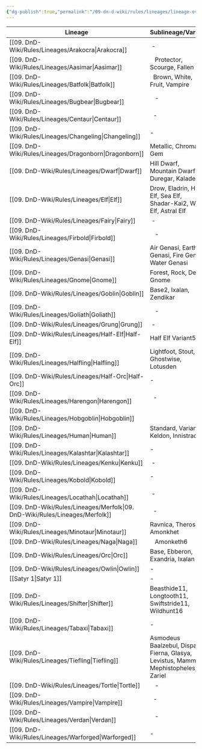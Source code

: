 ```yaml
---
{"dg-publish":true,"permalink":"/09-dn-d-wiki/rules/lineages/lineage-overview/","tags":["race","overview"]}
---
```



| Lineage        | Sublineage/Variant                                                                     |
| -------------- | -------------------------------------------------------------------------------------- |
| [[09. DnD-Wiki/Rules/Lineages/Arakocra\|Arakocra]]   |  -                                                                                     |
| [[09. DnD-Wiki/Rules/Lineages/Aasimar\|Aasimar]]    |    Protector, Scourge, Fallen                                                          |
| [[09. DnD-Wiki/Rules/Lineages/Batfolk\|Batfolk]]    |   Brown, White, Fruit, Vampire                                                         |
| [[09. DnD-Wiki/Rules/Lineages/Bugbear\|Bugbear]]    |    -                                                                                   |
| [[09. DnD-Wiki/Rules/Lineages/Centaur\|Centaur]]    |   -                                                                                    |
| [[09. DnD-Wiki/Rules/Lineages/Changeling\|Changeling]] | -                                                                                      |
| [[09. DnD-Wiki/Rules/Lineages/Dragonborn\|Dragonborn]] | Metallic, Chromatic, Gem                                                               |
| [[09. DnD-Wiki/Rules/Lineages/Dwarf\|Dwarf]]      | Hill Dwarf, Mountain Dwarf, Duregar, Kaladesh                                          |
| [[09. DnD-Wiki/Rules/Lineages/Elf\|Elf]]        | Drow, Eladrin, High Elf, Sea Elf, Shadar-Kai2, Wood Elf, Astral Elf                    |
| [[09. DnD-Wiki/Rules/Lineages/Fairy\|Fairy]]      |  -                                                                                     |
| [[09. DnD-Wiki/Rules/Lineages/Firbold\|Firbold]]    |    -                                                                                   |
| [[09. DnD-Wiki/Rules/Lineages/Genasi\|Genasi]]     | Air Genasi, Earth Genasi, Fire Genasi, Water Genasi                                    |
| [[09. DnD-Wiki/Rules/Lineages/Gnome\|Gnome]]      | Forest, Rock, Deep Gnome                                                               |
| [[09. DnD-Wiki/Rules/Lineages/Goblin\|Goblin]]     | Base2, Ixalan, Zendikar                                                                |
| [[09. DnD-Wiki/Rules/Lineages/Goliath\|Goliath]]    |    -                                                                                   |
| [[09. DnD-Wiki/Rules/Lineages/Grung\|Grung]]      |  -                                                                                     |
| [[09. DnD-Wiki/Rules/Lineages/Half-Elf\|Half-Elf]]   | Half Elf Variant5                                                                      |
| [[09. DnD-Wiki/Rules/Lineages/Halfling\|Halfling]]   | Lightfoot, Stout, Ghostwise, Lotusden                                                  |
| [[09. DnD-Wiki/Rules/Lineages/Half-Orc\|Half-Orc]]   | -                                                                                      |
| [[09. DnD-Wiki/Rules/Lineages/Harengon\|Harengon]]   |   -                                                                                    |
| [[09. DnD-Wiki/Rules/Lineages/Hobgoblin\|Hobgoblin]]  |                                                                                        |
| [[09. DnD-Wiki/Rules/Lineages/Human\|Human]]      | Standard, Variant, Keldon, Innistrad                                                   |
| [[09. DnD-Wiki/Rules/Lineages/Kalashtar\|Kalashtar]]  | -                                                                                      |
| [[09. DnD-Wiki/Rules/Lineages/Kenku\|Kenku]]      |  -                                                                                     |
| [[09. DnD-Wiki/Rules/Lineages/Kobold\|Kobold]]     | -                                                                                      |
| [[09. DnD-Wiki/Rules/Lineages/Locathah\|Locathah]]   |  -                                                                                     |
| [[09. DnD-Wiki/Rules/Lineages/Merfolk\|09. DnD-Wiki/Rules/Lineages/Merfolk]]    |   -                                                                                    |
| [[09. DnD-Wiki/Rules/Lineages/Minotaur\|Minotaur]]   | Ravnica, Theros, Amonkhet                                                              |
| [[09. DnD-Wiki/Rules/Lineages/Naga\|Naga]]       |    Amonketh6                                                                           |
| [[09. DnD-Wiki/Rules/Lineages/Orc\|Orc]]        | Base, Ebberon, Exandria, Ixalan                                                        |
| [[09. DnD-Wiki/Rules/Lineages/Owlin\|Owlin]]      | -                                                                                      |
| [[Satyr 1\|Satyr 1]]      | -                                                                                      |
| [[09. DnD-Wiki/Rules/Lineages/Shifter\|Shifter]]    | Beasthide11, Longtooth11, Swiftstride11, Wildhunt16                                    |
| [[09. DnD-Wiki/Rules/Lineages/Tabaxi\|Tabaxi]]     | -                                                                                      |
| [[09. DnD-Wiki/Rules/Lineages/Tiefling\|Tiefling]]   | Asmodeus Baalzebul, Dispater, Fierna, Glasya, Levistus, Mammon, Mephistopheles, Zariel |
| [[09. DnD-Wiki/Rules/Lineages/Tortle\|Tortle]]     |    -                                                                                   |
| [[09. DnD-Wiki/Rules/Lineages/Vampire\|Vampire]]    |   -                                                                                    |
| [[09. DnD-Wiki/Rules/Lineages/Verdan\|Verdan]]     |    -                                                                                   |
| [[09. DnD-Wiki/Rules/Lineages/Warforged\|Warforged]]  | -                                                                                      |
